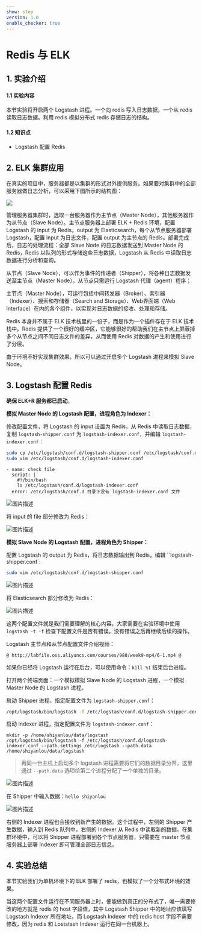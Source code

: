 ```yaml
---
show: step
version: 1.0
enable_checker: true
---
```

# Redis 与 ELK

## 1. 实验介绍

#### 1.1 实验内容

本节实验将开启两个 Logstash 进程。一个向 redis 写入日志数据，一个从 redis 读取日志数据。利用 redis 模拟分布式 redis 存储日志的结构。

#### 1.2 知识点

* Logstash 配置 Redis

## 2. ELK 集群应用 

在真实的项目中，服务器都是以集群的形式对外提供服务。如果要对集群中的全部服务器做日志分析，可以采用下图所示的结构图：

![](https://dn-anything-about-doc.qbox.me/document-uid29879labid1887timestamp1466386683374.png/wm)

管理服务器集群时，选取一台服务器作为主节点（Master Node），其他服务器作为从节点（Slave Node）。主节点服务器上部署 ELK + Redis 环境，配置 Logstash 的 input 为 Redis，output 为 Elasticsearch，每个从节点服务器部署 Logstash，配置 input 为日志文件，配置 output 为主节点的 Redis。部署完成后，日志的处理流程：全部 Slave Node 的日志数据发送到 Master Node 的 Redis，Redis 以队列的形式存储这些日志数据，Logstash 从 Redis 中读取日志数据进行分析和查询。

从节点（Slave Node），可以作为事件的传递者（Shipper），将各种日志数据发送至主节点（Master Node），从节点只需运行 Logstash 代理（agent）程序；

主节点（Master Node），可运行包括中间转发器（Broker）、索引器（Indexer）、搜索和存储器（Search and Storage）、Web界面端（Web Interface）在内的各个组件，以实现对日志数据的接收、处理和存储。

Redis 本身并不属于 ELK 技术栈里的一份子，而是作为一个插件存在于 ELK 技术栈中。Redis 提供了一个很好的缓冲区，它能够很好的帮助我们在主节点上屏蔽掉多个从节点之间不同日志文件的差异，从而使用 Redis 对数据的产生和使用进行了分层。

由于环境不好实现集群效果，所以可以通过开启多个 Logstash 进程来模拟 Slave Node。

## 3. Logstash 配置 Redis

**确保 ELK+R 服务都已启动**。

**模拟 Master Node 的 Logstash 配置，进程角色为 Indexer：**

修改配置文件，将 Logstash 的 input 设置为 Redis，从 Redis 中读取日志数据，复制 `logstash-shipper.conf` 为 `logstash-indexer.conf`，并编辑 `logstash-indexer.conf`：

```sh
sudo cp /etc/logstash/conf.d/logstash-shipper.conf /etc/logstash/conf.d/logstash-indexer.conf
sudo vim /etc/logstash/conf.d/logstash-indexer.conf
```

```checker
- name: check file
  script: |
    #!/bin/bash
	ls /etc/logstash/conf.d/logstash-indexer.conf
  error: /etc/logstash/conf.d 目录下没有 logstash-indexer.conf 文件
```

![图片描述](https://dn-simplecloud.shiyanlou.com/uid/108299/1516943413784.png-wm)

将 input 的 file 部分修改为 Redis：

![图片描述](https://dn-simplecloud.shiyanlou.com/uid/108299/1516943419362.png-wm)

**模拟 Slave Node 的 Logstash 配置，进程角色为 Shipper：**

配置 Logstash 的 output 为 Redis，将日志数据输出到 Redis，编辑 ``logstash-shipper.conf`:

```sh
sudo vim /etc/logstash/conf.d/logstash-shipper.conf
```

![图片描述](https://dn-simplecloud.shiyanlou.com/uid/108299/1516944022935.png-wm)

将 Elasticsearch 部分修改为 Redis：

![图片描述](https://dn-simplecloud.shiyanlou.com/uid/108299/1516944017276.png-wm)

这两个配置文件就是我们需要理解的核心内容，大家需要在实验环境中使用 `logstash -t -f` 检查下配置文件是否有错误。没有错误之后再继续后续的操作。

Logstash 主节点和从节点配置文件介绍视频：

`@
http://labfile.oss.aliyuncs.com/courses/980/week9-mp4/6-1.mp4
@`

如果你已经将 Logstash 运行在后台，可以使用命令：`kill %1` 结束后台进程。

打开两个终端页面：一个模拟模拟 Slave Node  的 Logstash 进程，一个模拟 Master Node  的 Logstash 进程。

启动 Shipper 进程，指定配置文件为 `logstash-shipper.conf`：

```sh
/opt/logstash/bin/logstash -f /etc/logstash/conf.d/logstash-shipper.conf --path.settings /etc/logstash
```

启动 Indexer 进程，指定配置文件为 `logstash-indexer.conf`：

```Sh
mkdir -p /home/shiyanlou/data/logstash
/opt/logstash/bin/logstash -f /etc/logstash/conf.d/logstash-indexer.conf --path.settings /etc/logstash --path.data /home/shiyanlou/data/logstash
```

> 再同一台主机上启动多个 logstash 进程需要将它们的数据目录分开，这里通过 `--path.data` 选项给第二个进程分配了一个单独的目录。

![图片描述](https://dn-simplecloud.shiyanlou.com/uid/108299/1516944924589.png-wm)

在 Shipper 中输入数据：`hello shiyanlou`

![图片描述](https://dn-simplecloud.shiyanlou.com/uid/108299/1516944955412.png-wm)

右侧的 Indexer 进程也会接收到新产生的数据。这个过程中，左侧的 Shipper 产生数据，输入到 Redis 队列中，右侧的 Indexer 从 Redis 中读取新的数据。在集群环境中，可以将 Shipper 进程部署到各个节点服务器，只需要在 master 节点服务器上部署 Indexer 即可管理全部日志信息。


## 4. 实验总结

本节实验我们为单机环境下的 ELK 部署了 redis，也模拟了一个分布式环境的效果。

当这两个配置文件运行在不同服务器上时，便能做到真正的分布式了，唯一需要修改的地方就是 redis 的 host 字段值，其中 Logstash Shipper 中的地址应该填写 Logstash Indexer 所在地址，而 Logstash Indexer 中的 redis host 字段不需要修改，因为 redis 和 Loststash Indexer 运行在同一台机器上。
